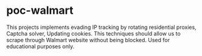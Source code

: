 # poc-walmart
This projects implements evading IP tracking by rotating residential proxies, Captcha solver, Updating cookies. This techniques should allow us to scrape through Walmart website without being blocked. Used for educational purposes only.
